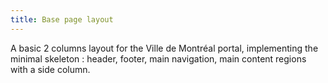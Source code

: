 ```yaml
---
title: Base page layout
---
```


A basic 2 columns layout for the Ville de Montréal portal, implementing the minimal skeleton : header, footer, main navigation, main content regions with a side column.
